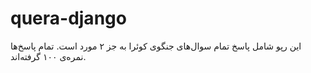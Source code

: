 # quera-django

این رپو شامل پاسخ تمام سوال‌های جنگوی کوئرا به جز ۲ مورد است. تمام پاسخ‌ها نمره‌ی ۱۰۰ گرفته‌اند.
